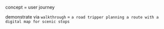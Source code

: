 concept = user journey

demonstrate via `walkthrough` = `a road tripper planning a route with a digital map for scenic stops`

